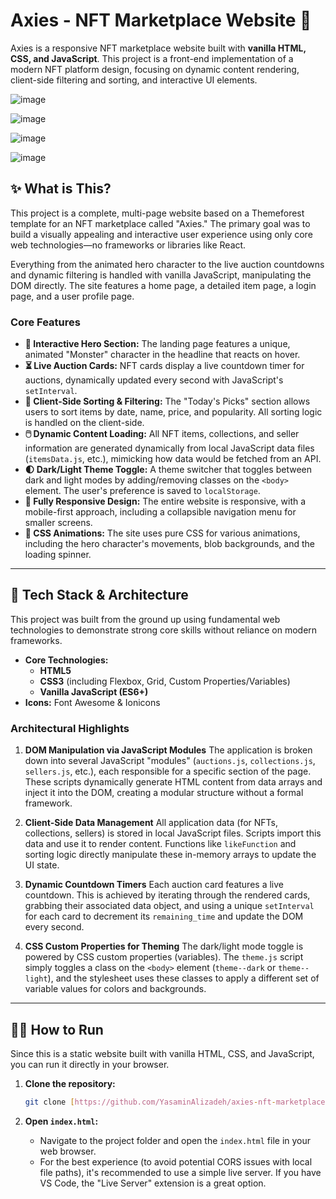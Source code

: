 # Axies - NFT Marketplace Website 👾

Axies is a responsive NFT marketplace website built with **vanilla HTML, CSS, and JavaScript**. This project is a front-end implementation of a modern NFT platform design, focusing on dynamic content rendering, client-side filtering and sorting, and interactive UI elements.

![image](https://user-images.githubusercontent.com/68509830/232149454-16b142c9-4785-4066-b7c8-255ddaec7a3b.png)

![image](https://user-images.githubusercontent.com/68509830/232148607-19d2dcfd-633a-48eb-a218-c6704f1a9f01.png)

![image](https://user-images.githubusercontent.com/68509830/232148943-813ff243-487b-40de-8d08-7db3f11dbaea.png)

![image](https://user-images.githubusercontent.com/68509830/232148719-aaa3c21d-348c-4a21-a46d-229eeb055407.png)

## ✨ What is This?

This project is a complete, multi-page website based on a Themeforest template for an NFT marketplace called "Axies." The primary goal was to build a visually appealing and interactive user experience using only core web technologies—no frameworks or libraries like React.

Everything from the animated hero character to the live auction countdowns and dynamic filtering is handled with vanilla JavaScript, manipulating the DOM directly. The site features a home page, a detailed item page, a login page, and a user profile page.

### Core Features

* **👾 Interactive Hero Section:** The landing page features a unique, animated "Monster" character in the headline that reacts on hover.
* **⏳ Live Auction Cards:** NFT cards display a live countdown timer for auctions, dynamically updated every second with JavaScript's `setInterval`.
* **🔼 Client-Side Sorting & Filtering:** The "Today's Picks" section allows users to sort items by date, name, price, and popularity. All sorting logic is handled on the client-side.
* **🖱️ Dynamic Content Loading:** All NFT items, collections, and seller information are generated dynamically from local JavaScript data files (`itemsData.js`, etc.), mimicking how data would be fetched from an API.
* **🌓 Dark/Light Theme Toggle:** A theme switcher that toggles between dark and light modes by adding/removing classes on the `<body>` element. The user's preference is saved to `localStorage`.
* **📱 Fully Responsive Design:** The entire website is responsive, with a mobile-first approach, including a collapsible navigation menu for smaller screens.
* **🎨 CSS Animations:** The site uses pure CSS for various animations, including the hero character's movements, blob backgrounds, and the loading spinner.

---

## 🔧 Tech Stack & Architecture

This project was built from the ground up using fundamental web technologies to demonstrate strong core skills without reliance on modern frameworks.

* **Core Technologies:**
    * **HTML5**
    * **CSS3** (including Flexbox, Grid, Custom Properties/Variables)
    * **Vanilla JavaScript (ES6+)**
* **Icons:** Font Awesome & Ionicons

### Architectural Highlights

1.  **DOM Manipulation via JavaScript Modules**
    The application is broken down into several JavaScript "modules" (`auctions.js`, `collections.js`, `sellers.js`, etc.), each responsible for a specific section of the page. These scripts dynamically generate HTML content from data arrays and inject it into the DOM, creating a modular structure without a formal framework.

2.  **Client-Side Data Management**
    All application data (for NFTs, collections, sellers) is stored in local JavaScript files. Scripts import this data and use it to render content. Functions like `likeFunction` and sorting logic directly manipulate these in-memory arrays to update the UI state.

3.  **Dynamic Countdown Timers**
    Each auction card features a live countdown. This is achieved by iterating through the rendered cards, grabbing their associated data object, and using a unique `setInterval` for each card to decrement its `remaining_time` and update the DOM every second.

4.  **CSS Custom Properties for Theming**
    The dark/light mode toggle is powered by CSS custom properties (variables). The `theme.js` script simply toggles a class on the `<body>` element (`theme--dark` or `theme--light`), and the stylesheet uses these classes to apply a different set of variable values for colors and backgrounds.

---

## 🏃‍♂️ How to Run

Since this is a static website built with vanilla HTML, CSS, and JavaScript, you can run it directly in your browser.

1.  **Clone the repository:**
    ```bash
    git clone [https://github.com/YasaminAlizadeh/axies-nft-marketplace.git](https://github.com/YasaminAlizadeh/axies-nft-marketplace.git)
    ```

2.  **Open `index.html`:**
    * Navigate to the project folder and open the `index.html` file in your web browser.
    * For the best experience (to avoid potential CORS issues with local file paths), it's recommended to use a simple live server. If you have VS Code, the "Live Server" extension is a great option.
